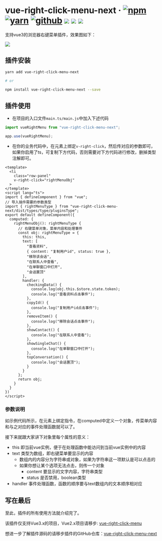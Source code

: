 # vue-right-click-menu-next · [![npm](https://img.shields.io/badge/npm-v1.0.0-2081C1)](https://www.npmjs.com/package/vue-right-click-menu-next) [![yarn](https://img.shields.io/badge/yarn-v1.0.0-F37E42)](https://yarnpkg.com/package/vue-right-click-menu-next) [![github](https://img.shields.io/badge/GitHub-depositary-9A9A9A)](https://github.com/likaia/vue-right-click-menu-next) [![](https://img.shields.io/github/issues/likaia/vue-right-click-menu-next)](https://github.com/likaia/vue-right-click-menu-next/issues) [![](	https://img.shields.io/github/forks/likaia/vue-right-click-menu-next)](https://github.com/likaia/vue-right-click-menu-next/network/members) [![](	https://img.shields.io/github/stars/likaia/vue-right-click-menu-next)](https://github.com/likaia/vue-right-click-menu-next/stargazers)
支持vue3的浏览器右键菜单插件，效果图如下：

![](https://p9-juejin.byteimg.com/tos-cn-i-k3u1fbpfcp/0261ae22733144a6ac67ec16008355d2~tplv-k3u1fbpfcp-watermark.image)

## 插件安装
```bash
yarn add vue-right-click-menu-next

# or

npm install vue-right-click-menu-next --save
```
## 插件使用

* 在项目的入口文件`main.ts/main.js`中加入下述代码
```javascript
import vueRightMenu from "vue-right-click-menu-next";

app.use(vueRightMenu);
```
* 在你的业务代码中，在元素上绑定`v-right-click`，然后传对应的参数即可，如果你启用了ts，可复制下方代码，否则需要对下方代码进行修改，删掉类型注解即可。
```vue
<template>
  <li
    class="row-panel"
    v-right-click="rightMenuObj"
  >
</template>
<script lang="ts">
import { defineComponent } from "vue";
// 导入插件需要的参数类型
import { rightMenuType } from "vue-right-click-menu-next/dist/types/type/pluginsType";
export default defineComponent({
  computed: {
    rightMenuObj(): rightMenuType {
      // 右键菜单对象，菜单内容和处理事件
      const obj: rightMenuType = {
        this: this,
        text: [
          "查看资料",
          { content: "复制用户id", status: true },
          "移除该会话",
          "在联系人中查看",
          "在单聊窗口中打开",
          "会话置顶"
        ],
        handler: {
          checkingData() {
            console.log(obj.this.$store.state.token);
            console.log("查看资料点击事件");
          },
          copyId() {
            console.log("复制用户id点击事件");
          },
          removeItem() {
            console.log("移除会话点击事件");
          },
          showContact() {
            console.log("在联系人中查看");
          },
          showSingleChat() {
            console.log("在单聊窗口中打开");
          },
          topConversation() {
            console.log("会话置顶");
          }
        }
      };
      return obj;
    }
  }
})
</script>
```
### 参数说明
如示例代码所示，在元素上绑定指令，在computed中定义一个对象，传菜单内容和与之对应的事件处理函数就可以了。

接下来就跟大家讲下对象里每个属性的意义：
* this 即当前vue实例，便于在处理函数中能访问到当前vue实例中的内容
* text 类型为数组，即右键菜单要显示的内容
  * 数组内的内容分为字符串或对象，如果为字符串这一项默认是可以点击的
  * 如果你想让某个选项无法点击，则传一个对象  
    * content 要显示的文字内容，字符串类型
    * status 是否禁用，boolean类型
* handler 事件处理函数，函数的顺序要与text数组内的文本顺序相对应

## 写在最后
至此，插件的所有使用方法就介绍完了。

该插件仅支持Vue3.x的项目，Vue2.x项目请移步: [vue-right-click-menu](https://github.com/likaia/vue-right-click-menu)

想进一步了解插件源码的请移步插件的GitHub仓库：[vue-right-click-menu-next](https://github.com/likaia/vue-right-click-menu-next)
